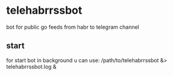 # telehabrrssbot
bot for public go feeds from habr to telegram channel

## start
for start bot in background u can use: /path/to/telehabrrssbot &> telehabrrssbot.log &
